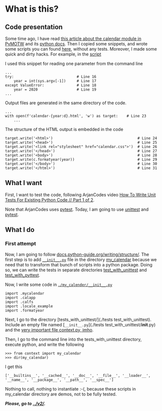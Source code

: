 # What is this?

## Code presentation
Some time ago, I have read [this article about the calendar module in PyMOTW](https://pymotw.com/3/calendar/) and its [python docs](https://docs.python.org/3.8/library/calendar.html). Then I copied some snippets, and wrote some scripts you can found [here](./my_calendar), without any tests. Moreover, I made some quick and dirty hacks. For example, in the [script](./my_calendar/mycalendar.py)

I used this snippet for reading one parameter from the command line
    
    ...
    try:                             # Line 16
        year = int(sys.argv[-1])     # Line 17
    except ValueError:               # Line 18
        year = 2020                  # Line 19
    ...
    
Output files are generated in the same directory of the code.

    ...
    with open(f'calendar-{year:d}.html', 'w') as target:    # Line 23
        ...
        
The structure of the HTML output is embedded in the code

    target.write('<html>')                                       # Line 24
    target.write('<head>')                                       # Line 25
    target.write('<link rel="stylesheet" href="calendar.css">')  # Line 26
    target.write('</head>')                                      # Line 27
    target.write('<body>')                                       # Line 28
    target.write(c.formatyear(year))                             # Line 29
    target.write('</body>')                                      # Line 30
    target.write('</html>')                                      # Line 31


## What I want

First, I want to test the code, following ArjanCodes video [How To Write Unit Tests For Existing Python Code // Part 1 of 2](https://www.youtube.com/watch?v=ULxMQ57engo).

Note that ArjanCodes uses [pytest](https://docs.pytest.org/en/7.1.x/). Today, I am going to use [unittest](https://docs.python.org/3.8/library/unittest.html) and [pytest](https://docs.pytest.org/en/7.1.x/).

## What I do

### First attempt

Now, I am going to follow [docs.python-guide.org/writing/structure/](https://docs.python-guide.org/writing/structure/).
The first step is to add [````__init__.py````](./my_calendar/__init__.py) file in the directory [my_calendar](./my_calendar) because we need that to transform that bunch of scripts into a python package. Doing so, we can write the tests in separate directories [test_with_unittest](./tests_with_unittest) and [test_with_pyttest](./tests_with_pytest).


Now, I write some code in [````./my_calender/__init__.py````](./my_calender/__init__.py)
    
    import .mycalendar
    import .calapp
    import .calfs
    import .locale_example
    import .formatyear
    
Next, I go to the directory [tests_with_unittest/](./tests test_with_unittest). 
Include an empty file named [````__init__.py````](./tests test_with_unittest/__init__.py) and the [very important file context.py, imho](./tests_with_unittest/context.py).

Then, I go to the command line into the tests_with_unittest directory, execute python, and write the following

    >>> from context import my_calendar
    >>> dir(my_calendar)
    
I get this

    ['__builtins__', '__cached__', '__doc__', '__file__', '__loader__', '__name__', '__package__', '__path__', '__spec__']
    
Nothing to call, nothing to instantiate :-(, because these scripts in my_calendar directory are demos, not to be fully tested.


***Please, go to [../v2/](../v2/).***
